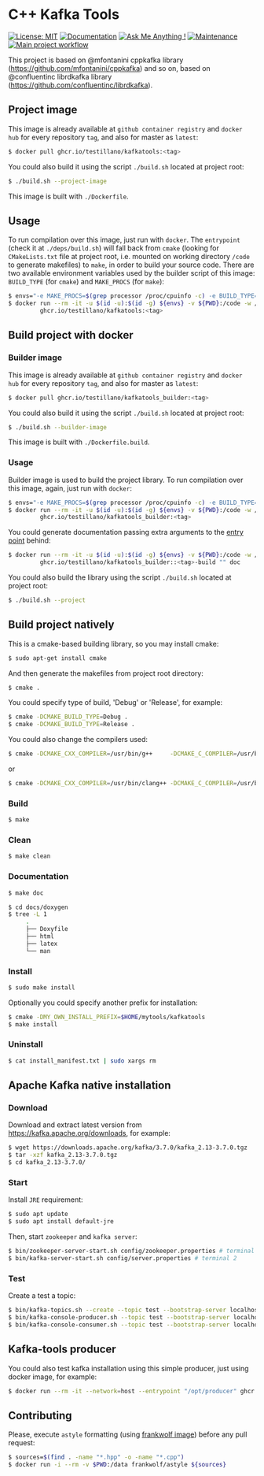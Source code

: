 # C++ Kafka Tools

[![License: MIT](https://img.shields.io/badge/License-MIT-yellow.svg)](https://opensource.org/licenses/MIT)
[![Documentation](https://codedocs.xyz/testillano/kafka-tools.svg)](https://codedocs.xyz/testillano/kafka-tools/index.html)
[![Ask Me Anything !](https://img.shields.io/badge/Ask%20me-anything-1abc9c.svg)](https://github.com/testillano)
[![Maintenance](https://img.shields.io/badge/Maintained%3F-yes-green.svg)](https://github.com/testillano/kafkatools/graphs/commit-activity)
[![Main project workflow](https://github.com/testillano/kafka-tools/actions/workflows/ci.yml/badge.svg)](https://github.com/testillano/kafka-tools/actions/workflows/ci.yml)

This project is based on @mfontanini cppkafka library (https://github.com/mfontanini/cppkafka) and so on, based on @confluentinc librdkafka library (https://github.com/confluentinc/librdkafka).

## Project image

This image is already available at `github container registry` and `docker hub` for every repository `tag`, and also for master as `latest`:

```bash
$ docker pull ghcr.io/testillano/kafkatools:<tag>
```

You could also build it using the script `./build.sh` located at project root:


```bash
$ ./build.sh --project-image
```

This image is built with `./Dockerfile`.

## Usage

To run compilation over this image, just run with `docker`. The `entrypoint` (check it at `./deps/build.sh`) will fall back from `cmake` (looking for `CMakeLists.txt` file at project root, i.e. mounted on working directory `/code` to generate makefiles) to `make`, in order to build your source code. There are two available environment variables used by the builder script of this image: `BUILD_TYPE` (for `cmake`) and `MAKE_PROCS` (for `make`):

```bash
$ envs="-e MAKE_PROCS=$(grep processor /proc/cpuinfo -c) -e BUILD_TYPE=Release"
$ docker run --rm -it -u $(id -u):$(id -g) ${envs} -v ${PWD}:/code -w /code \
         ghcr.io/testillano/kafkatools:<tag>
```

## Build project with docker

### Builder image

This image is already available at `github container registry` and `docker hub` for every repository `tag`, and also for master as `latest`:

```bash
$ docker pull ghcr.io/testillano/kafkatools_builder:<tag>
```

You could also build it using the script `./build.sh` located at project root:


```bash
$ ./build.sh --builder-image
```

This image is built with `./Dockerfile.build`.

### Usage

Builder image is used to build the project library. To run compilation over this image, again, just run with `docker`:

```bash
$ envs="-e MAKE_PROCS=$(grep processor /proc/cpuinfo -c) -e BUILD_TYPE=Release"
$ docker run --rm -it -u $(id -u):$(id -g) ${envs} -v ${PWD}:/code -w /code \
         ghcr.io/testillano/kafkatools_builder:<tag>
```

You could generate documentation passing extra arguments to the [entry point](https://github.com/testillano/kafkatools/blob/master/deps/build.sh) behind:

```bash
$ docker run --rm -it -u $(id -u):$(id -g) ${envs} -v ${PWD}:/code -w /code \
         ghcr.io/testillano/kafkatools_builder::<tag>-build "" doc
```

You could also build the library using the script `./build.sh` located at project root:


```bash
$ ./build.sh --project
```

## Build project natively

This is a cmake-based building library, so you may install cmake:

```bash
$ sudo apt-get install cmake
```

And then generate the makefiles from project root directory:

```bash
$ cmake .
```

You could specify type of build, 'Debug' or 'Release', for example:

```bash
$ cmake -DCMAKE_BUILD_TYPE=Debug .
$ cmake -DCMAKE_BUILD_TYPE=Release .
```

You could also change the compilers used:

```bash
$ cmake -DCMAKE_CXX_COMPILER=/usr/bin/g++     -DCMAKE_C_COMPILER=/usr/bin/gcc
```
or

```bash
$ cmake -DCMAKE_CXX_COMPILER=/usr/bin/clang++ -DCMAKE_C_COMPILER=/usr/bin/clang
```

### Build

```bash
$ make
```

### Clean

```bash
$ make clean
```

### Documentation

```bash
$ make doc
```

```bash
$ cd docs/doxygen
$ tree -L 1
     .
     ├── Doxyfile
     ├── html
     ├── latex
     └── man
```

### Install

```bash
$ sudo make install
```

Optionally you could specify another prefix for installation:

```bash
$ cmake -DMY_OWN_INSTALL_PREFIX=$HOME/mytools/kafkatools
$ make install
```

### Uninstall

```bash
$ cat install_manifest.txt | sudo xargs rm
```

## Apache Kafka native installation

### Download

Download and extract latest version from https://kafka.apache.org/downloads, for example:

```bash
$ wget https://downloads.apache.org/kafka/3.7.0/kafka_2.13-3.7.0.tgz
$ tar -xzf kafka_2.13-3.7.0.tgz
$ cd kafka_2.13-3.7.0/
```

### Start

Install `JRE` requirement:

```bash
$ sudo apt update
$ sudo apt install default-jre
```

Then, start `zookeeper` and `kafka server`:

```bash
$ bin/zookeeper-server-start.sh config/zookeeper.properties # terminal 1
$ bin/kafka-server-start.sh config/server.properties # terminal 2
```

### Test

Create a test a topic:

```bash
$ bin/kafka-topics.sh --create --topic test --bootstrap-server localhost:9092 --replication-factor 1 --partitions 1
$ bin/kafka-console-producer.sh --topic test --bootstrap-server localhost:9092 # terminal 1
$ bin/kafka-console-consumer.sh --topic test --bootstrap-server localhost:9092 --from-beginning # terminal 2
```

## Kafka-tools producer

You could also test kafka installation using this simple producer, just using docker image, for example:

```bash
$ docker run --rm -it --network=host --entrypoint "/opt/producer" ghcr.io/testillano/kafkatools:latest --debug
```

## Contributing

Please, execute `astyle` formatting (using [frankwolf image](https://hub.docker.com/r/frankwolf/astyle)) before any pull request:

```bash
$ sources=$(find . -name "*.hpp" -o -name "*.cpp")
$ docker run -i --rm -v $PWD:/data frankwolf/astyle ${sources}
```

